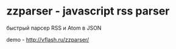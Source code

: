 zzparser - javascript rss parser
==================================================
быстрый парсер RSS и Atom в JSON

demo - http://vflash.ru/zzparser/
